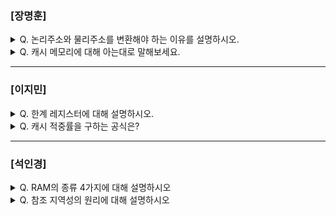 ### [장명훈]

<details>
  <summary> Q. 논리주소와 물리주소를 변환해야 하는 이유를 설명하시오.  </summary>
  
  - CPU와 RAM이 상호작용을 하려면 논리주소를 물리주소로 바꿔줘야 한다.
  - 논리주소로 동작하는 CPU가 RAM에게 명령을 전달하려면 MMU를 통해 RAM의 물리 주소로 변환해야 한다. 
  
</details>

<details>
  <summary> Q. 캐시 메모리에 대해 아는대로 말해보세요. </summary>

  - CPU가 매번 메모리에 왔다 하는 건 시간이 오래 걸리니 메모리에서 CPU가 자주 사용할 것같은 일부 데이터를 어딘가에 저장해놓고 쉽게 가져다 쓰기 위해 탄생

  - CPU(코어)와 가까운 순대로 L1, L2, L3 캐시가 있으며 가까운 순대로 속도가 빠른 대신 용량이 작다. 

  - 캐시 메모리에는 참조 지역성의 원리에 의거하여 데이터가 저장
    - 최근에 접근한 메모리 공간
    - 접근한 메모리 공간 근처

</details>

---

### [이지민]

<details>
  <summary> Q. 한계 레지스터에 대해 설명하시오.  </summary>
  
- 프로그램의 영역을 침범할 수 있는 명령어의 실행을 막음
  
- 베이스 레지스터가 실행 중인 프로그램의 가장 작은 물리 주소를 저장한다면, 한계 레지스터는 논리 주소의 최대 크기를 저장
  
- 베이스 레지스터 값 ≤ 프로그램의 물리 주소 범위 < 베이스 레지스터 + 한계 레지스터 
  
</details>

<details>
  <summary> Q. 캐시 적중률을 구하는 공식은? </summary>

  - 캐시 히트 횟수 / (캐시 히트 횟수 + 캐시 미스 횟수)
    
    - ("히트 횟수 / 캐시 횟수"라고 봐도 될 듯 하다.)

</details>

---

### [석인경]

<details>
  <summary> Q. RAM의 종류 4가지에 대해 설명하시오  </summary>
  
- DRAM : 시간이 지나면 저장된 데이터가 점차 사라지는 RAM
- SRAM : 시간이 지나도 저장된 데이터가 사라지지 않는 RAM
- SDRAM : 클럭에 맞춰 동작하며 클럭마다 CPU와 정보를 주고받을 수 있는 DRAM
- DDR SDRAM : 대역폭을 넓혀 속도를 빠르게 만든 SDRAM
  
</details>

<details>
  <summary> Q. 참조 지역성의 원리에 대해 설명하시오  </summary>
  
- 시간 지역성 : 최근에 접근했던 메모리 공간에 다시 접근하려는 경향
- 공간 지역성 : 접근한 메모리 공간 근처를 접근하려는 경향
  
</details>

